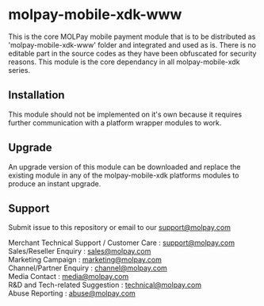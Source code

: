 <!--
# license: Copyright © 2011-2016 MOLPay Sdn Bhd. All Rights Reserved. 
-->

# molpay-mobile-xdk-www

This is the core MOLPay mobile payment module that is to be distributed as 'molpay-mobile-xdk-www' folder
and integrated and used as is. There is no editable part in the source codes as they have been obfuscated
for security reasons. This module is the core dependancy in all molpay-mobile-xdk series.

## Installation

This module should not be implemented on it's own because it requires further communication with a platform
wrapper modules to work.

## Upgrade

An upgrade version of this module can be downloaded and replace the existing module in any of the molpay-mobile-xdk
platforms modules to produce an instant upgrade.

## Support

Submit issue to this repository or email to our support@molpay.com

Merchant Technical Support / Customer Care : support@molpay.com<br>
Sales/Reseller Enquiry : sales@molpay.com<br>
Marketing Campaign : marketing@molpay.com<br>
Channel/Partner Enquiry : channel@molpay.com<br>
Media Contact : media@molpay.com<br>
R&D and Tech-related Suggestion : technical@molpay.com<br>
Abuse Reporting : abuse@molpay.com

